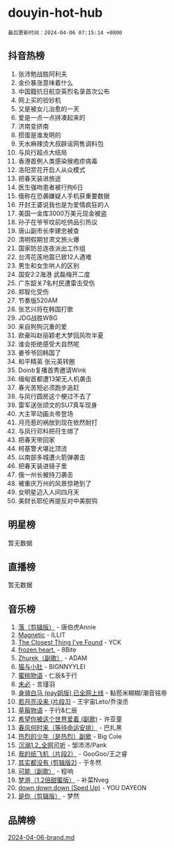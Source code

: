 # douyin-hot-hub

`最后更新时间：2024-04-06 07:15:14 +0800`

## 抖音热榜

1. 张沛勉战胜阿利夫
1. 金价暴涨意味着什么
1. 中国籍抗日航空英烈名录首次公布
1. 网上买的验钞机
1. 又是被女儿治愈的一天
1. 爱是一点一点拼凑起来的
1. 济南变挤南
1. 掼蛋是谁发明的
1. 天水麻辣烫大叔辟谣网售调料包
1. 与凤行超点大结局
1. 香港首例人类感染猴疱疹病毒
1. 洛阳赏花开启人从众模式
1. 把春天装进旅途
1. 医生强吻患者被行拘6日
1. 俄称在恐袭嫌疑人手机获重要数据
1. 开封王婆说我也是为爱情疯狂的人
1. 美国一金库3000万美元现金被盗
1. 孙子在爷爷坟前吃供品引热议
1. 唐山副市长李建忠被查
1. 清明假期甘肃文旅火爆
1. 国家防总连夜派出工作组
1. 台湾花莲地震已致12人遇难
1. 男生和女生哄人的区别
1. 国安2:2海港 武磊梅开二度
1. 广东韶关7名村民遭雷击受伤
1. 郑智化受伤
1. 节奏版520AM
1. 张艺兴将在韩国打歌
1. JDG战胜WBG
1. 来自狗狗沉重的爱
1. 欧豪叫赵丽颖老大梦回风吹半夏
1. 谁会拒绝感受大自然呢
1. 姜爷爷回韩国了
1. 和平精英 张元英转圈
1. Doinb复播首秀邀请Wink
1. 缅甸首都遭13架无人机袭击
1. 春光苦短必须跑步追赶
1. 与凤行圆房这个梗过不去了
1. 雷军送张颂文的SU7真车现身
1. 大主宰动画炎帝登场
1. 月亮惹的祸放到现在依然耐打
1. 与凤行邓科把苻生绑了
1. 把春天带回家
1. 柯基警犬堪比顶流
1. 以南部多城遭火箭弹袭击
1. 把春天装进镜子里
1. 俄一州长被持刀袭击
1. 被重庆万州的风景惊艳到了
1. 女明星迈入人间四月天
1. 美财长耶伦再提反对中美脱钩

## 明星榜

暂无数据

## 直播榜

暂无数据

## 音乐榜

1. [落（剪辑版）](https://sf5-hl-cdn-tos.douyinstatic.com/obj/tos-cn-ve-2774/o0h6HvN1BBbli9LtU3i5fQIleBQMF5Cg4TZmmC) - 唐伯虎Annie
1. [Magnetic](https://sf5-hl-cdn-tos.douyinstatic.com/obj/tos-cn-ve-2774/oAQCYdBNZfLACGDmVFAsfAtpy32tqErgQ3XgBN) - ILLIT
1. [The Closest Thing I've Found](https://sf6-cdn-tos.douyinstatic.com/obj/tos-cn-ve-2774/514ab5d9146f4d2ca454b7adff8e5e4d) - YCK
1. [frozen heart.](https://sf3-cdn-tos.douyinstatic.com/obj/tos-cn-ve-2774/oIIWJfyjIACZA9zQMtnJ6hQQhFC4vhCupoRBsO) - 8Bite
1. [Zhurek（副歌）](https://sf3-cdn-tos.douyinstatic.com/obj/tos-cn-ve-2774/ooQm8FBZQDlf0btEYgVpCcSCQfrdJGBEKZYBGS) - ADAM
1. [猫与小肚](https://sf5-hl-cdn-tos.douyinstatic.com/obj/tos-cn-ve-2774/osZeoClMECgK8DYl6VebABgbchEtPYQjZEnRtd) - BIGNNYYLEI
1. [蜜桃物语](https://sf5-hl-cdn-tos.douyinstatic.com/obj/tos-cn-ve-2774/oIhOSCZtIACtYU4XQkngiW9kCBfVD1Fz9IYeqL) - 仁辰&于行
1. [未必](https://sf6-cdn-tos.douyinstatic.com/obj/tos-cn-ve-2774/ogntQMFnKQDZUgTCYuJgfLEtleYZZFxBQqhhFB) - 言瑾羽
1. [身骑白马 (pay姐版) 已全网上线](https://sf5-hl-cdn-tos.douyinstatic.com/obj/tos-cn-ve-2774/oQLO5ZgLsFkaDhdIIveF2zUCgfweY0gWaH4AQG) - 黏苞米糊糊/潮音铭帝
1. [若月亮没来 (片段3)](https://sf5-hl-cdn-tos.douyinstatic.com/obj/tos-cn-ve-2774/okfyEUsGW1B1ovJi5JiN9IjvAT2lMwA054GoEB) - 王宇宙Leto/乔浚丞
1. [草莓物语](https://sf5-hl-cdn-tos.douyinstatic.com/obj/tos-cn-ve-2774/okynhJ7jEAIIZBfsLgYMEI8QC3WbQNN66RKzhT) - 于行&仁辰
1. [希望你被这个世界爱着 (副歌)](https://sf5-hl-cdn-tos.douyinstatic.com/obj/tos-cn-ve-2774/oUHCmWQfZlE3QQBKBeD8rCFLpJzPgCpImhsxMt) - 许亚童
1. [春风何时来（等待命运安排）](https://sf3-cdn-tos.douyinstatic.com/obj/tos-cn-ve-2774/oICBNbD3gelMfB4WgiD1KI2jQtXZE2FgHLwtsl) - 巴扎黑
1. [热烈的少年（是热烈）副歌](https://sf6-cdn-tos.douyinstatic.com/obj/tos-cn-ve-2774/owVNI0CLDAUMtSz6TEYvfFBFL4UDFFhLfgK8fa) - Big Cole
1. [沉溺1.2_全网可听](https://sf3-cdn-tos.douyinstatic.com/obj/tos-cn-ve-2774/ok2QoiBqsWAX9McZmWiI9gAB0EzwD4Xj6yfmtH) - 邹沛沛/Pank
1. [我的纸飞机（片段2）](https://sf5-hl-cdn-tos.douyinstatic.com/obj/tos-cn-ve-2774/oM2ZrKcg2CD5AeRB2gkeXOFB1IxAGJdZPazYHf) - GooGoo/王之睿
1. [其实都没有 (剪辑版2)](https://sf5-hl-cdn-tos.douyinstatic.com/obj/tos-cn-ve-2774/oEBNQenHZtBhxYjGgUDQk0BCHTigQafgFlbQ7k) - 于冬然
1. [可能（副歌）](https://sf5-hl-cdn-tos.douyinstatic.com/obj/tos-cn-ve-2774/cde1731888894259b333569393c2fb51) - 程响
1. [梦游（1.2倍甜蜜版）](https://sf5-hl-cdn-tos.douyinstatic.com/obj/tos-cn-ve-2774/o4gyAUm8hwufoEABmwVIiQtHsFuGzAEEWtNMzo) - 补菜Nveg
1. [down down down (Sped Up)](https://sf3-cdn-tos.douyinstatic.com/obj/tos-cn-ve-2774/ow80iABiXIO9DsFwK6WeZKMaJRi3BPJAotDy8m) - YOU DAYEON
1. [是你（剪辑版）](https://sf5-hl-cdn-tos.douyinstatic.com/obj/tos-cn-ve-2774/46019dae783c4c969944217fe1cfafc4) - 梦然

## 品牌榜

[2024-04-06-brand.md](2024-04-06-brand.md)
